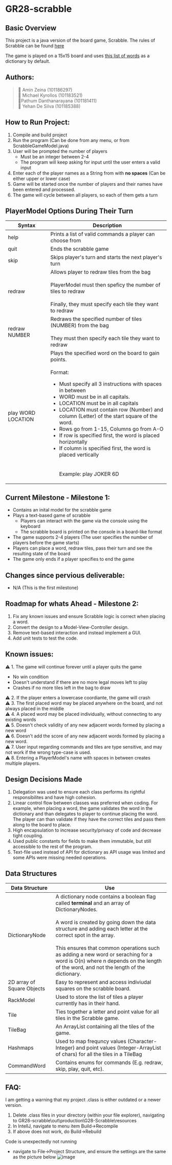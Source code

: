 # GR28-scrabble

## Basic Overview

This project is a java version of the board game, Scrabble.
The rules of Scrabble can be found [here](https://en.wikipedia.org/wiki/Scrabble)  

The game is played on a 15x15 board and uses [this list of words](https://www.mit.edu/~ecprice/wordlist.10000) as a dictionary by default.

## Authors:
> :1st_place_medal: Amin Zeina (101186297)  
> 🥇 Michael Kyrollos (101183521)  
> 🥇Pathum Danthanarayana (101181411)  
> 🥇 Yehan De Silva (101185388)

## How to Run Project: 
1. Compile and build project 
2. Run the program (Can be done from any menu, or from ScrabbleGameModel.java)
3. User will be prompted the number of players
      - Must be an integer between 2-4
      - The program will keep asking for input until the user enters a valid input
5. Enter each of the player names as a String from with **no spaces** (Can be either upper or lower case)
6. Game will be started once the number of players and their names have been entered and processed. 
7. The game will cycle between all players, so each of them gets a turn

## PlayerModel Options During Their Turn
| Syntax      | Description |
| ----------- | ----------- |
| help        | Prints a list of valid commands a player can choose from |   
| quit        | Ends the scrabble game |
| skip        | Skips player's turn and starts the next player's turn |
| redraw      | Allows player to redraw tiles from the bag <br><br> PlayerModel must then speficy the number of tiles to redraw <br><br> Finally, they must specify each tile they want to redraw |
| redraw NUMBER| Redraws the specified number of tiles (NUMBER) from the bag <br><br> They must then specify each tile they want to redraw |
| play WORD LOCATION | Plays the specified word on the board to gain points. <br><br> Format: <ul><li> Must specify all 3 instructions with spaces in between </li> <li>WORD must be in all capitals. </li><li>LOCATION  must be in all capitals </li><li>LOCATION must contain row (Number) and column (Letter) of the start square of the word.</li><li>Rows go from 1-15, Columns go from A-O</li><li>If row is specified first, the word is placed horizontally</li><li>If column is specified first, the word is placed vertically</li></ui><br><br>Example: play JOKER 6D|

## Current Milestone - Milestone 1:
  - Contains an inital model for the scrabble game
  - Plays a text-based game of scrabble
      - Players can interact with the game via the console using the keyboard
      - The scrabble board is printed on the console in a board-like format
  - The game supports 2-4 players (The user specifies the number of players before the game starts)
  - Players can place a word, redraw tiles, pass their turn and see the resulting state of the board
  - The game only ends if a player specifies to end the game

## Changes since pervious deliverable: 
  - N/A (This is the first milestone)

## Roadmap for whats Ahead - Milestone 2:  
1. Fix any known issues and ensure Scrabble logic is correct when placing a word.
2. Convert the design to a Model-View-Controller design.
3. Remove text-based interaction and instead implement a GUI.
4. Add unit tests to test the code.

## Known issues:
:warning: 1. The game will continue forever until a player quits the game  
- No win condition  
- Doesn't understand if there are no more legal moves left to play  
- Crashes if no more tiles left in the bag to draw  

:warning: 2. If the player enters a lowercase coordiante, the game will crash  
⚠️ 3. The first placed word may be placed anywhere on the board, and not always placed in the middle  
⚠️ 4. A placed word may be placed individually, without connecting to any existing words  
⚠️ 5. Doesn't check validity of any new adjacent words formed by placing a new word  
⚠️ 6. Doesn't add the score of any new adjacent words formed by placing a new word.  
⚠️ 7. User input regarding commands and tiles are type sensitive, and may not work if the wrong type-case is used.  
⚠️ 8. Entering a PlayerModel's name with spaces in between creates multiple players.

## Design Decisions Made  
1. Delegation was used to ensure each class performs its rightful responsibilites and have high cohesion.
2. Linear control flow between classes was preferred when coding. For example, when placing a word, the game validates the word in the dictionary and than delegates to player to continue placing the word. The player can than validate if they have the correct tiles and pass them along to the board to place.
3. High encapsulation to increase security/privacy of code and decrease tight coupling.
4. Used public constants for fields to make them immutable, but still accessible to the rest of the program.
5. Text-file used instead of API for dictionary as API usage was limited and some APIs were missing needed operations.


## Data Structures
| Data Structure | Use |
| ----------- | ----------- |
| DictionaryNode | A dictionary node contains a boolean flag called **terminal** and an array of DictionaryNodes. <br><br> A word is created by going down the data structure and adding each letter at the correct spot in the array. <br><br>This ensures that common operations such as adding a new word or seraching for a word is O(n) where n depends on the length of the word, and not the length of the dictionary.|
| 2D array of Square Objects | Easy to represent and access indiviudal squares on the scrabble board. |
| RackModel | Used to store the list of tiles a player currently has in their hand. |
| Tile | Ties together a letter and point value for all tiles in the Scrabble game. |
| TileBag| An ArrayList containing all the tiles of the game. |
| Hashmaps | Used to map frequncy values (Character-Integer) and point values (Integer-ArrayList of chars) for all the tiles in a TileBag |
| CommandWord | Contains enums for commands (E.g. redraw, skip, play, quit, etc). |


## FAQ:
I am getting a warning that my project .class is either outdated or a newer version.
1. Delete .class files in your directory (within your file explorer), navigating to GR28-scrabble\out\production\G28-Scrabble\resources
2. In IntellJ, navigate to menu item Build->Recompile
3. If above does not work, do Build->Rebuild
  
Code is unexpectedly not running 
   - navigate to File->Project Structure, and ensure the settings are the same as the picture below 
![image](https://user-images.githubusercontent.com/83596468/197912247-346bfddf-e590-463d-a137-1e8f4f48a2c7.png)

